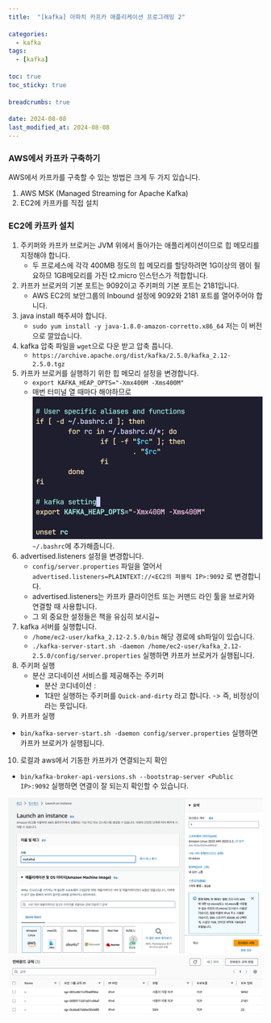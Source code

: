 ```yaml
---
title:  "[kafka] 아파치 카프카 애플리케이션 프로그래밍 2"

categories:
  - kafka
tags:
  - [kafka]

toc: true
toc_sticky: true

breadcrumbs: true

date: 2024-08-08
last_modified_at: 2024-08-08
---
```


### AWS에서 카프카 구축하기

AWS에서 카프카를 구축할 수 있는 방법은 크게 두 가지 있습니다.

1. AWS MSK (Managed Streaming for Apache Kafka)
2. EC2에 카프카를 직접 설치

### EC2에 카프카 설치
1. 주키퍼와 카프카 브로커는 JVM 위에서 돌아가는 애플리케이션이므로 힙 메모리를 지정해야 합니다.
   * 두 프로세스에 각각 400MB 정도의 힙 메모리를 할당하려면 1G이상의 램이 필요하므 1GB메모리를 가진 t2.micro 인스턴스가 적합합니다.
2. 카프카 브로커의 기본 포트는 9092이고 주키퍼의 기본 포트는 2181입니다.
   * AWS EC2의 보안그룹의 Inbound 설정에 9092와 2181 포트를 열어주어야 합니다.
3. java install 해주셔야 합니다.
   * `sudo yum install -y java-1.8.0-amazon-corretto.x86_64` 저는 이 버전으로 깔았습니다.
4. kafka 압축 파일을 `wget`으로 다운 받고 압축 풉니다.
   * `https://archive.apache.org/dist/kafka/2.5.0/kafka_2.12-2.5.0.tgz`
5. 카프카 브로커를 실행하기 위한 힙 메모리 설정을 변경합니다.
   * `export KAFKA_HEAP_OPTS="-Xmx400M -Xms400M"`
   * 매번 터미널 열 때마다 해야하므로 ![bashrc.png](img/bashrc.png) `~/.bashrc`에 추가해줍니다.
6. advertised.listeners 설정을 변경합니다.
   * `config/server.properties` 파일을 열어서 `advertised.listeners=PLAINTEXT://<EC2의 퍼블릭 IP>:9092` 로 변경합니다.
   * advertised.listeners는 카프카 클라이언트 또는 커맨드 라인 툴을 브로커와 연결할 때 사용합니다.
   * 그 외 중요한 설정들은 책을 유심히 보시길~
7. kafka 서버를 실행합니다.
   * `/home/ec2-user/kafka_2.12-2.5.0/bin` 해당 경로에 sh파일이 있습니다.
   * `./kafka-server-start.sh -daemon /home/ec2-user/kafka_2.12-2.5.0/config/server.properties` 실행하면 카프카 브로커가 실행됩니다.
8. 주키퍼 실행
   * 분산 코디네이션 서비스를 제공해주는 주키퍼
     - 분산 코디네이션 : 
     - 1대만 실행하는 주키퍼를 `Quick-and-dirty` 라고 합니다. -> 즉, 비정상이라는 뜻입니다.
9. 카프카 실행
  * `bin/kafka-server-start.sh -daemon config/server.properties` 실행하면 카프카 브로커가 실행됩니다.
10. 로컬과 aws에서 기동한 카프카가 연결되는지 확인
  * `bin/kafka-broker-api-versions.sh --bootstrap-server <Public IP>:9092` 실행하면 연결이 잘 되는지 확인할 수 있습니다.

![EC2 시작](img/myKafka.png)
![보안그룹의 Inbound 설정](img/inbound.png)

